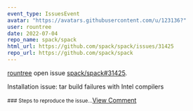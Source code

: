 ```yaml
---
event_type: IssuesEvent
avatar: "https://avatars.githubusercontent.com/u/123136?"
user: rountree
date: 2022-07-04
repo_name: spack/spack
html_url: https://github.com/spack/spack/issues/31425
repo_url: https://github.com/spack/spack
---
```


<a href='https://github.com/rountree' target='_blank'>rountree</a> open issue <a href='https://github.com/spack/spack/issues/31425' target='_blank'>spack/spack#31425</a>.

<p>Installation issue: tar build failures with Intel compilers</p><small>### Steps to reproduce the issue...</small><a href='https://github.com/spack/spack/issues/31425' target='_blank'>View Comment</a>
